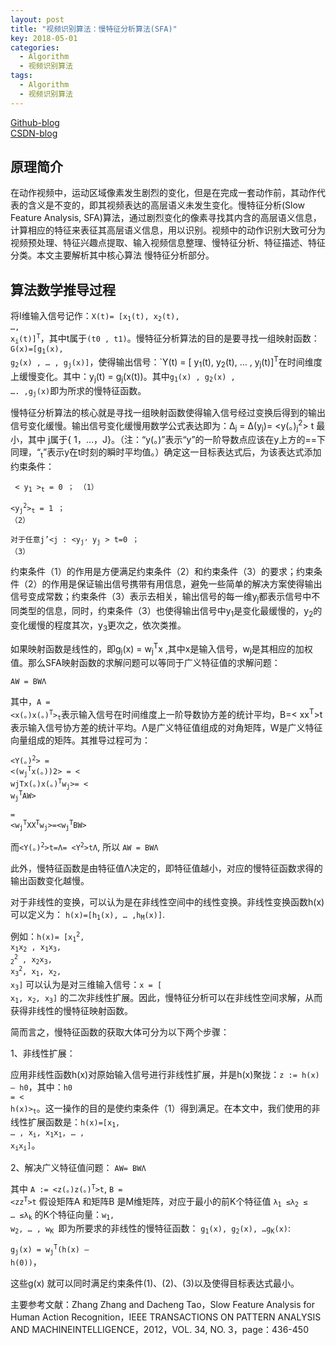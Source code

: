 ```yaml
---
layout: post
title: "视频识别算法：慢特征分析算法(SFA)"
key: 2018-05-01
categories:
  - Algorithm
  - 视频识别算法
tags:
  - Algorithm
  - 视频识别算法
---
```


[Github-blog](https://xftony.github.io/all.html)          
[CSDN-blog](https://blog.csdn.net/xftony)    

## 原理简介
在动作视频中，运动区域像素发生剧烈的变化，但是在完成一套动作前，其动作代表的含义是不变的，即其视频表达的高层语义未发生变化。慢特征分析(Slow Feature Analysis, SFA)算法，通过剧烈变化的像素寻找其内含的高层语义信息，计算相应的特征来表征其高层语义信息，用以识别。视频中的动作识别大致可分为视频预处理、特征兴趣点提取、输入视频信息整理、慢特征分析、特征描述、特征分类。本文主要解析其中核心算法 慢特征分析部分。
<!--more-->   
## 算法数学推导过程
将I维输入信号记作：<code>X(t)= [x<sub>1</sub>(t), x<sub>2</sub>(t), …, x<sub>i</sub>(t)]<sup>T</sup></code>，其中t属于`(t0 , t1)`。慢特征分析算法的目的是要寻找一组映射函数：<code>G(x)=[g<sub>1</sub>(x), g<sub>2</sub>(x) , … , g<sub>j</sub>(x)]</code>，使得输出信号：`Y(t) = [ y<sub>1</sub>(t), y<sub>2</sub>(t), … , y<sub>j</sub>(t)]<sup>T</sup></code>在时间维度上缓慢变化。其中：y<sub>j</sub>(t) = g<sub>j</sub>(x(t))。其中<code>g<sub>1</sub>(x) , g<sub>2</sub>(x) , …. ,g<sub>j</sub>(x)</code>即为所求的慢特征函数。

慢特征分析算法的核心就是寻找一组映射函数使得输入信号经过变换后得到的输出信号变化缓慢。输出信号变化缓慢用数学公式表达即为：Δ<sub>j</sub> = Δ(y<sub>j</sub>)= <y(。)<sub>j</sub><sup>2</sup>> t 最小，其中 j属于{ 1，…，J}。（注：“y(。)”表示“y”的一阶导数点应该在y上方的==下同理，“<y><sub>t</sub>”表示y在t时刻的瞬时平均值。）确定这一目标表达式后，为该表达式添加约束条件：
		
<code>	< y<sub>1</sub> ><sub>t</sub> = 0 ；                  （1）</code>
						
<code><y<sub>j</sub><sup>2</sup>><sub>t</sub> = 1 ；           （2）</code>
		
<code>对于任意j’<j :  <y<sub>j’</sub> y<sub>j</sub> > t=0 ；  （3）</code>

约束条件（1）的作用是方便满足约束条件（2）和约束条件（3）的要求；约束条件（2）的作用是保证输出信号携带有用信息，避免一些简单的解决方案使得输出信号变成常数；约束条件（3）表示去相关，输出信号的每一维y<sub>j</sub>都表示信号中不同类型的信息，同时，约束条件（3）也使得输出信号中y<sub>1</sub>是变化最缓慢的，y<sub>2</sub>的变化缓慢的程度其次，y<sub>3</sub>更次之，依次类推。

如果映射函数是线性的，即g<sub>j</sub>(x) = w<sub>j</sub><sup>T</sup>x ,其中x是输入信号，w<sub>j</sub>是其相应的加权值。那么SFA映射函数的求解问题可以等同于广义特征值的求解问题：

    AW = BWΛ

其中，<code>A = <x(。)x(。)<sup>T</sup>><sub>t</sub></code>表示输入信号在时间维度上一阶导数协方差的统计平均，B=< xx<sup>T</sup>>t 表示输入信号协方差的统计平均。Λ是广义特征值组成的对角矩阵，W是广义特征向量组成的矩阵。其推导过程可为：

<code><Y(。)<sup>2</sup>> = <(w<sub>j</sub><sup>T</sup>x(。))2> = < wjTx(。)x(。)<sup>T</sup>w<sub>j</sub>>= < w<sub>j</sub><sup>T</sup>AW></code>

<code><Y2>= <w<sub>j</sub><sup>T</sup>XX<sup>T</sup>w<sub>j</sub>>=<w<sub>j</sub><sup>T</sup>BW></code>

而<code><Y(。)<sup>2</sup>>t=Λ= <Y<sup>2</sup>>tΛ</code>,  所以 `AW = BWΛ`

此外，慢特征函数是由特征值Λ决定的，即特征值越小，对应的慢特征函数求得的输出函数变化越慢。

对于非线性的变换，可以认为是在非线性空间中的线性变换。非线性变换函数h(x)可以定义为： <code>h(x)=[h<sub>1</sub>(x), … ,h<sub>M</sub>(x)]</code>.

例如：<code>h(x)= [x<sub>1</sub><sup>2</sup>, x<sub>1</sub>x<sub>2</sub> , x<sub>1</sub>x<sub>3</sub>, <sub>2</sub><sup>2</sup> , x<sub>2</sub>x<sub>3</sub>, x<sub>3</sub><sup>2</sup>, x<sub>1</sub>, x<sub>2</sub>, x<sub>3</sub>]</code> 可以认为是对三维输入信号：<code>x = [ x<sub>1</sub>, x<sub>2</sub>, x<sub>3</sub>]</code> 的二次非线性扩展。因此，慢特征分析可以在非线性空间求解，从而获得非线性的慢特征映射函数。

简而言之，慢特征函数的获取大体可分为以下两个步骤：

1、非线性扩展：

应用非线性函数h(x)对原始输入信号进行非线性扩展，并是h(x)聚拢：`z := h(x) – h0`，其中：<code>h0 = < h(x)><sub>t</sub></code>。这一操作的目的是使约束条件（1）得到满足。在本文中，我们使用的非线性扩展函数是：<code>h(x)=[x<sub>1</sub>, … , x<sub>i</sub>, x<sub>1</sub>x<sub>1</sub>, … , x<sub>i</sub>x<sub>i</sub>]</code>。

2、解决广义特征值问题： `AW= BWΛ`

其中 <code>A := <z(。)z(。)<sup>T</sup>>t</code>,  <code>B = <zz<sup>T</sup>>t</code>  假设矩阵A 和矩阵B 是M维矩阵，对应于最小的前K个特征值 <code>λ<sub>1</sub> ≤λ<sub>2</sub> ≤ … ≤λ<sub>k</sub></code> 的K个特征向量：<code>w<sub>1</sub>, w<sub>2</sub>, … , w<sub>K</sub> </code>即为所要求的非线性的慢特征函数： <code>g<sub>1</sub>(x), g<sub>2</sub>(x), …g<sub>K</sub>(x)</code>:

<code>g<sub>j</sub>(x) = w<sub>j</sub><sup>T</sup>(h(x) – h(0))</code>，

这些g(x) 就可以同时满足约束条件(1)、(2)、(3)以及使得目标表达式最小。



主要参考文献：Zhang Zhang and Dacheng Tao，Slow Feature Analysis for Human Action Recognition，IEEE TRANSACTIONS ON PATTERN ANALYSIS AND MACHINEINTELLIGENCE，2012，VOL. 34, NO. 3，page：436-450

 